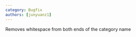 ```yaml
---
category: Bugfix
authors: [junyuanz1]
---
```


Removes whitespace from both ends of the category name
